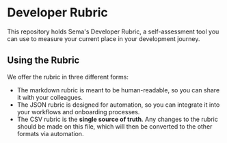 # Developer Rubric

This repository holds Sema's Developer Rubric, a self-assessment tool you can use to measure your current place in your development journey.

## Using the Rubric

We offer the rubric in three different forms:

- The markdown rubric is meant to be human-readable, so you can share it with your colleagues.
- The JSON rubric is designed for automation, so you can integrate it into your workflows and onboarding processes.
- The CSV rubric is the **single source of truth**. Any changes to the rubric should be made on this file, which will then be converted to the other formats via automation.
